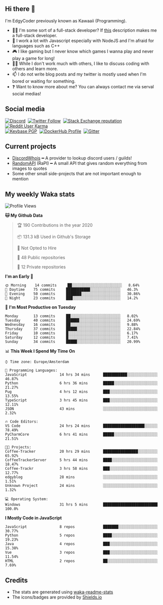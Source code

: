 ## Hi there 👋
I'm EdgyCoder previously known as Kawaaii (Programming).  
- 👨‍💻 I'm some sort of a full-stack developer? If [this](https://www.w3schools.com/whatis/whatis_fullstack.asp) description makes me a full-stack developer.
- 🌱 I work a lot with Javascript especially with NodeJS and I'm afraid for languages such as C++
- 🎮 I like gaming but I never know which games I wanna play and never play a game for long!
- 👯‍♀️ While I don't work much with others, I like to discuss coding with others and learn more.
- 📫 I do not write blog posts and my twitter is mostly used when I'm bored or waiting for something.
- ❓ Want to know more about me? You can always contact me via serval social medias!

## Social media
[![Discord](https://img.shields.io/discord/661411850856038431?label=Discord%20Guild&style=for-the-badge&logo=discord&logoColor=ffffff)](https://discord.gg/44yKPxm)
‎‎ [![Twitter Follow](https://img.shields.io/twitter/follow/edgycoder?color=%231DA1F2&label=Twitter&style=for-the-badge&logo=twitter&logoColor=ffffff)](https://twitter.com/EdgyCoder)
‎‎ [![Stack Exchange reputation](https://img.shields.io/stackexchange/stackoverflow/r/12418331?color=%23F48024&label=Stack%20overflow&style=for-the-badge&logo=stackoverflow&logoColor=ffffff)](https://stackoverflow.com/users/12418331/kawaaii)
‎‎ [![Reddit User Karma](https://img.shields.io/reddit/user-karma/combined/Kawaaii-Programming?label=Reddit&style=for-the-badge&logo=reddit&logoColor=ffffff)](https://www.reddit.com/user/Kawaaii-Programming)  
‎‎ [![Keybase PGP](https://img.shields.io/keybase/pgp/kawaaii?label=Keybase&logo=keybase&logoColor=ffffff&style=for-the-badge)](https://keybase.io/kawaaii)
‎‎ [![DockerHub Profile](https://img.shields.io/badge/DockerHub-kawaaii-informational?style=for-the-badge&logo=docker&logoColor=ffffff)](https://hub.docker.com/u/kawaaii)
‎‎ [![Gitter](https://img.shields.io/gitter/room/edgy-irrelevant/community?label=edgy-irrelevant&logo=gitter&logoColor=ffffff&style=for-the-badge)](https://gitter.im/edgy-irrelevant/community)

## Current projects
- [DiscordWhois](https://discordwhois.xyz) ━ A provider to lookup discord users / guilds!
- [RandomAPI](https://random.rest) (RaPI) ━ A small API that gives random everything from images to quotes
- Some other small side-projects that are not important enough to mention

## My weekly Waka stats
<!--START_SECTION:waka-->
![Profile Views](http://img.shields.io/badge/Profile%20Views-7-blue)

**🐱 My Github Data** 

> 🏆 190 Contributions in the year 2020
 > 
> 📦 131.3 kB Used in Github's Storage 
 > 
> 🚫 Not Opted to Hire
 > 
> 📜 48 Public repositories
 > 
> 🔑 12 Private repositories 

**I'm an Early 🐤** 

```text
🌞 Morning    14 commits     ██░░░░░░░░░░░░░░░░░░░░░░░   8.64% 
🌆 Daytime    75 commits     ███████████░░░░░░░░░░░░░░   46.3% 
🌃 Evening    50 commits     ███████░░░░░░░░░░░░░░░░░░   30.86% 
🌙 Night      23 commits     ███░░░░░░░░░░░░░░░░░░░░░░   14.2%

```
📅 **I'm Most Productive on Tuesday** 

```text
Monday       13 commits     ██░░░░░░░░░░░░░░░░░░░░░░░   8.02% 
Tuesday      40 commits     ██████░░░░░░░░░░░░░░░░░░░   24.69% 
Wednesday    16 commits     ██░░░░░░░░░░░░░░░░░░░░░░░   9.88% 
Thursday     37 commits     █████░░░░░░░░░░░░░░░░░░░░   22.84% 
Friday       10 commits     █░░░░░░░░░░░░░░░░░░░░░░░░   6.17% 
Saturday     12 commits     █░░░░░░░░░░░░░░░░░░░░░░░░   7.41% 
Sunday       34 commits     █████░░░░░░░░░░░░░░░░░░░░   20.99%

```


📊 **This Week I Spend My Time On** 

```text
⌚︎ Time zone: Europe/Amsterdam

💬 Programming Languages: 
JavaScript               14 hrs 34 mins      ███████████░░░░░░░░░░░░░░   46.87% 
Python                   6 hrs 36 mins       █████░░░░░░░░░░░░░░░░░░░░   21.27% 
Pug                      4 hrs 12 mins       ███░░░░░░░░░░░░░░░░░░░░░░   13.55% 
TypeScript               3 hrs 45 mins       ███░░░░░░░░░░░░░░░░░░░░░░   12.11% 
JSON                     43 mins             ░░░░░░░░░░░░░░░░░░░░░░░░░   2.32%

🔥 Code Editors: 
VS Code                  24 hrs 24 mins      ███████████████████░░░░░░   78.49% 
PyCharmCore              6 hrs 41 mins       █████░░░░░░░░░░░░░░░░░░░░   21.51%

🐱‍💻 Projects: 
Coffee-Tracker           20 hrs 29 mins      ████████████████░░░░░░░░░   65.92% 
CoffeeTrackerServer      5 hrs 44 mins       ████░░░░░░░░░░░░░░░░░░░░░   18.47% 
Coffee-Trackr            3 hrs 58 mins       ███░░░░░░░░░░░░░░░░░░░░░░   12.77% 
edgyblog                 28 mins             ░░░░░░░░░░░░░░░░░░░░░░░░░   1.51% 
Unknown Project          24 mins             ░░░░░░░░░░░░░░░░░░░░░░░░░   1.32%

💻 Operating System: 
Windows                  31 hrs 5 mins       █████████████████████████   100.0%

```

**I Mostly Code in JavaScript** 

```text
JavaScript               8 repos             ███████░░░░░░░░░░░░░░░░░░   30.77% 
Python                   5 repos             ████░░░░░░░░░░░░░░░░░░░░░   19.23% 
Java                     4 repos             ███░░░░░░░░░░░░░░░░░░░░░░   15.38% 
Vue                      3 repos             ███░░░░░░░░░░░░░░░░░░░░░░   11.54% 
HTML                     2 repos             ██░░░░░░░░░░░░░░░░░░░░░░░   7.69%

```



<!--END_SECTION:waka-->

## Credits
- The stats are generated using [waka-readme-stats](https://github.com/anmol098/waka-readme-stats)
- The icons/badges are provided by [Shields.io](https://shields.io/)
